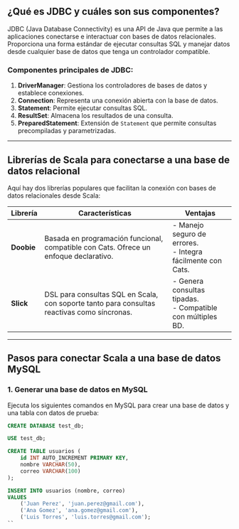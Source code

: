 
## **¿Qué es JDBC y cuáles son sus componentes?**
JDBC (Java Database Connectivity) es una API de Java que permite a las aplicaciones conectarse e interactuar con bases de datos relacionales. Proporciona una forma estándar de ejecutar consultas SQL y manejar datos desde cualquier base de datos que tenga un controlador compatible.

### **Componentes principales de JDBC:**
1. **DriverManager**: Gestiona los controladores de bases de datos y establece conexiones.
2. **Connection**: Representa una conexión abierta con la base de datos.
3. **Statement**: Permite ejecutar consultas SQL.
4. **ResultSet**: Almacena los resultados de una consulta.
5. **PreparedStatement**: Extensión de `Statement` que permite consultas precompiladas y parametrizadas.

---

## **Librerías de Scala para conectarse a una base de datos relacional**
Aquí hay dos librerías populares que facilitan la conexión con bases de datos relacionales desde Scala:

| **Librería**          | **Características**                                                                 | **Ventajas**                                                    |
|------------------------|-------------------------------------------------------------------------------------|-----------------------------------------------------------------|
| **Doobie**            | Basada en programación funcional, compatible con Cats. Ofrece un enfoque declarativo. | - Manejo seguro de errores.<br>- Integra fácilmente con Cats. |
| **Slick**             | DSL para consultas SQL en Scala, con soporte tanto para consultas reactivas como síncronas. | - Genera consultas tipadas.<br>- Compatible con múltiples BD. |

---

## **Pasos para conectar Scala a una base de datos MySQL**

### **1. Generar una base de datos en MySQL**
Ejecuta los siguientes comandos en MySQL para crear una base de datos y una tabla con datos de prueba:

```sql
CREATE DATABASE test_db;

USE test_db;

CREATE TABLE usuarios (
    id INT AUTO_INCREMENT PRIMARY KEY,
    nombre VARCHAR(50),
    correo VARCHAR(100)
);

INSERT INTO usuarios (nombre, correo)
VALUES 
    ('Juan Perez', 'juan.perez@gmail.com'),
    ('Ana Gomez', 'ana.gomez@gmail.com'),
    ('Luis Torres', 'luis.torres@gmail.com');
``
